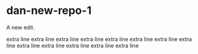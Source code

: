 # dan-new-repo-1

A new edit.

extra line
extra line
extra line
extra line
extra line
extra line
extra line
extra line
extra line
extra line
extra line
extra line
extra line